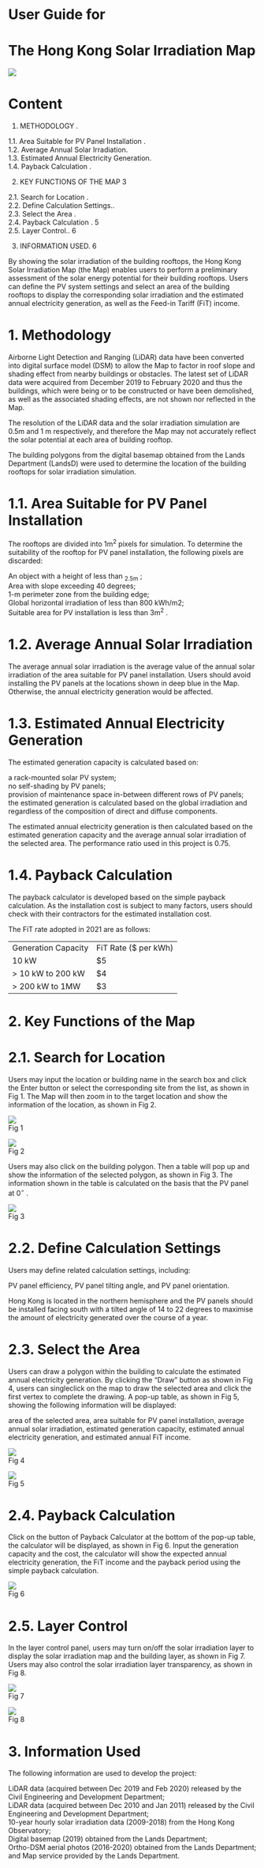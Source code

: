 # User Guide for

# The Hong Kong Solar Irradiation Map

![](img/7a9dcdda1335b070c1ea3338fee78ec40630612199b55cb7f0ab5124edeab759.jpg)

# Content

1. METHODOLOGY .

1.1. Area Suitable for PV Panel Installation .   
1.2. Average Annual Solar Irradiation.   
1.3. Estimated Annual Electricity Generation.   
1.4. Payback Calculation .

2. KEY FUNCTIONS OF THE MAP 3

2.1. Search for Location .   
2.2. Define Calculation Settings..   
2.3. Select the Area .   
2.4. Payback Calculation . 5   
2.5. Layer Control.. 6

3. INFORMATION USED. 6

By showing the solar irradiation of the building rooftops, the Hong Kong Solar Irradiation Map (the Map) enables users to perform a preliminary assessment of the solar energy potential for their building rooftops. Users can define the PV system settings and select an area of the building rooftops to display the corresponding solar irradiation and the estimated annual electricity generation, as well as the Feed-in Tariff (FiT) income.

# 1. Methodology

Airborne Light Detection and Ranging (LiDAR) data have been converted into digital surface model (DSM) to allow the Map to factor in roof slope and shading effect from nearby buildings or obstacles. The latest set of LiDAR data were acquired from December 2019 to February 2020 and thus the buildings, which were being or to be constructed or have been demolished, as well as the associated shading effects, are not shown nor reflected in the Map.

The resolution of the LiDAR data and the solar irradiation simulation are $0 . 5 \mathsf { m }$ and $1 \textrm { m }$ respectively, and therefore the Map may not accurately reflect the solar potential at each area of building rooftop.

The building polygons from the digital basemap obtained from the Lands Department (LandsD) were used to determine the location of the building rooftops for solar irradiation simulation.

# 1.1. Area Suitable for PV Panel Installation

The rooftops are divided into $1 \mathsf { m } ^ { 2 }$ pixels for simulation. To determine the suitability of the rooftop for PV panel installation, the following pixels are discarded:

An object with a height of less than $_ { 2 . 5 \mathsf { m } }$ ;   
Area with slope exceeding 40 degrees;   
1-m perimeter zone from the building edge;   
Global horizontal irradiation of less than 800 kWh/m2;   
Suitable area for PV installation is less than $3 \mathsf { m } ^ { 2 }$ .

# 1.2. Average Annual Solar Irradiation

The average annual solar irradiation is the average value of the annual solar irradiation of the area suitable for PV panel installation. Users should avoid installing the PV panels at the locations shown in deep blue in the Map. Otherwise, the annual electricity generation would be affected.

# 1.3. Estimated Annual Electricity Generation

The estimated generation capacity is calculated based on:

a rack-mounted solar PV system;   
no self-shading by PV panels;   
provision of maintenance space in-between different rows of PV panels;   
the estimated generation is calculated based on the global irradiation and regardless of the composition of direct and diffuse components.

The estimated annual electricity generation is then calculated based on the estimated generation capacity and the average annual solar irradiation of the selected area. The performance ratio used in this project is 0.75.

# 1.4. Payback Calculation

The payback calculator is developed based on the simple payback calculation. As the installation cost is subject to many factors, users should check with their contractors for the estimated installation cost.

The FiT rate adopted in 2021 are as follows:

<html><body><table><tr><td>Generation Capacity</td><td>FiT Rate ($ per kWh)</td></tr><tr><td>10 kW</td><td>$5</td></tr><tr><td>&gt; 10 kW to  200 kW</td><td>$4</td></tr><tr><td>&gt; 200 kW to  1MW</td><td>$3</td></tr></table></body></html>

# 2. Key Functions of the Map

# 2.1. Search for Location

Users may input the location or building name in the search box and click the Enter button or select the corresponding site from the list, as shown in Fig 1. The Map will then zoom in to the target location and show the information of the location, as shown in Fig 2.

![](img/c5b28f8517943e7a9d4f6e5b6d53e730181e9e417c7ee1bb9b6ca1cb9ab77534.jpg)  
Fig 1

![](img/9251ef26d29777cbcdc5f74717153a7e0f40a751bdbff008008a6b71f23ff9fb.jpg)  
Fig 2

Users may also click on the building polygon. Then a table will pop up and show the information of the selected polygon, as shown in Fig 3. The information shown in the table is calculated on the basis that the PV panel at $0 ^ { \circ }$ .

![](img/5c547ba9ce17194f38cb7d496a478640a979a903f5daac900393977e7e9ff75f.jpg)  
Fig 3

# 2.2. Define Calculation Settings

Users may define related calculation settings, including:

PV panel efficiency, PV panel tilting angle, and PV panel orientation.

Hong Kong is located in the northern hemisphere and the PV panels should be installed facing south with a tilted angle of 14 to 22 degrees to maximise the amount of electricity generated over the course of a year.

# 2.3. Select the Area

Users can draw a polygon within the building to calculate the estimated annual electricity generation. By clicking the “Draw” button as shown in Fig 4, users can singleclick on the map to draw the selected area and click the first vertex to complete the drawing. A pop-up table, as shown in Fig 5, showing the following information will be displayed:

area of the selected area, area suitable for PV panel installation, average annual solar irradiation, estimated generation capacity, estimated annual electricity generation, and estimated annual FiT income.

![](img/6207159aaf18bb6ea5f7a993bd258b9139d8f0801eea8d8177794c3d8fb3e0f5.jpg)  
Fig 4

![](img/15745a8864fdb50d9db52c50e63993d2a9af8cfcd5d7ec74bbd6411237b3df75.jpg)  
Fig 5

# 2.4. Payback Calculation

Click on the button of Payback Calculator at the bottom of the pop-up table, the calculator will be displayed, as shown in Fig 6. Input the generation capacity and the cost, the calculator will show the expected annual electricity generation, the FiT income and the payback period using the simple payback calculation.

![](img/d2b7938ad1ca93d6e5fb50a51c93c7912e73a27e7fa3485959a40750607c0657.jpg)  
Fig 6

# 2.5. Layer Control

In the layer control panel, users may turn on/off the solar irradiation layer to display the solar irradiation map and the building layer, as shown in Fig 7. Users may also control the solar irradiation layer transparency, as shown in Fig 8.

![](img/afe824fe635a7bd213178ec18e01c540cb05ca03e48283049dc74ef144ce0a6e.jpg)  
Fig 7

![](img/7931f74049e2af8169d196d3342f240da4758f8f6cc739953b9223c8d3ad01d1.jpg)  
Fig 8

# 3. Information Used

The following information are used to develop the project:

LiDAR data (acquired between Dec 2019 and Feb 2020) released by the Civil Engineering and Development Department;   
LiDAR data (acquired between Dec 2010 and Jan 2011) released by the Civil Engineering and Development Department;   
10-year hourly solar irradiation data (2009-2018) from the Hong Kong Observatory;   
Digital basemap (2019) obtained from the Lands Department;   
Ortho-DSM aerial photos (2016-2020) obtained from the Lands Department; and Map service provided by the Lands Department.